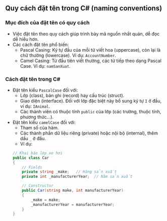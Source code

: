 ## Quy cách đặt tên trong C# (naming conventions)
### Mục đích của đặt tên có quy cách
- Việc đặt tên theo quy cách giúp trình bày mã nguồn nhất quán, dễ đọc dễ hiểu hơn.
- Các cách đặt tên phổ biến:
    - Pascal Casing: Ký tự đầu của mỗi từ viết hoa (uppercase), còn lại là chữ thường (lowercase). Ví dụ: `AccountNumber`.
    - Camel Casing: Từ đầu tiên viết thường, các từ tiếp theo dạng Pascal Case. Ví dụ: `namSanXuat`.

### Cách đặt tên trong C#
- Đặt tên kiểu `PascalCase` đối với:
    - Lớp (class), bản ghi (record) hay cấu trúc (struct).
    - Giao diện (interface). Đối với lớp đặc biệt này bổ sung ký tự `I` ở đầu, ví dụ: `IAnimal`.
    - Các thành viên có thuộc tính `public` của lớp (các trường, thuộc tính, phương thức...).
- Đặt tên kiểu `camelCase` đối với:
    - Tham số của hàm.
    - Các thành phần dữ liệu riêng (private) hoặc nội bộ (internal), thêm dấu `_` ở đầu. 
    - Ví dụ:
    ```csharp
    // Khai báo lớp xe hơi
    public class Car
    {
        // Fields
        private string _make;   // Hãng sản xuất
        private int _manufacturerYear;  // Năm sản xuất

        // Constructor
        public Car(string make, int manufacturerYear)
        {
            _make = make;
            _manufacturerYear = manufacturerYear;
        }
    }
    ``` 
